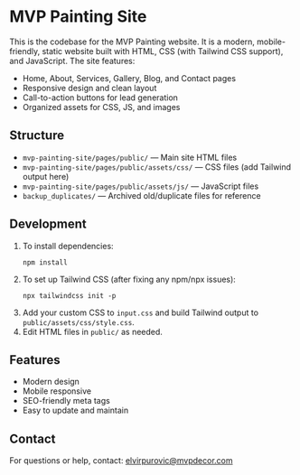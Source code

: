 # MVP Painting Site

<!-- Trigger Netlify cache clear: redeploy -->

This is the codebase for the MVP Painting website. It is a modern, mobile-friendly, static website built with HTML, CSS (with Tailwind CSS support), and JavaScript. The site features:

- Home, About, Services, Gallery, Blog, and Contact pages
- Responsive design and clean layout
- Call-to-action buttons for lead generation
- Organized assets for CSS, JS, and images

## Structure

- `mvp-painting-site/pages/public/` — Main site HTML files
- `mvp-painting-site/pages/public/assets/css/` — CSS files (add Tailwind output here)
- `mvp-painting-site/pages/public/assets/js/` — JavaScript files
- `backup_duplicates/` — Archived old/duplicate files for reference

## Development

1. To install dependencies:
   ```
   npm install
   ```
2. To set up Tailwind CSS (after fixing any npm/npx issues):
   ```
   npx tailwindcss init -p
   ```
3. Add your custom CSS to `input.css` and build Tailwind output to `public/assets/css/style.css`.
4. Edit HTML files in `public/` as needed.

## Features
- Modern design
- Mobile responsive
- SEO-friendly meta tags
- Easy to update and maintain

## Contact
For questions or help, contact: elvirpurovic@mvpdecor.com
